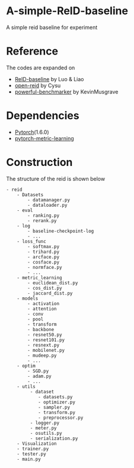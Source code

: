 # A-simple-ReID-baseline
A simple reid baseline for experiment

# Reference
The codes are expanded on 
- [ReID-baseline](https://github.com/michuanhaohao/deep-person-reid) by Luo & Liao 
- [open-reid](https://github.com/Cysu/open-reid) by Cysu
- [powerful-benchmarker](https://github.com/KevinMusgrave/powerful-benchmarker) by KevinMusgrave


# Dependencies
- [Pytorch](https://pytorch.org/)(1.6.0)
- [pytorch-metric-learning](https://go.ctolib.com/KevinMusgrave-pytorch_metric_learning.html)

# Construction
The structure of the reid is shown below
```
- reid
	- Datasets
		- datamanager.py
		- dataloader.py
	- eval
		- ranking.py
		- rerank.py
	- log
		- baseline-checkpoint-log
		- ...
	- loss_func
		- softmax.py
		- trihard.py
		- arcface.py
		- cosface.py
		- normface.py
		- ...
	- metric_learning
		- euclidean_dist.py
		- cos_dist.py
		- jaccard_dist.py
	- models
		- activation
		- attention
		- conv
		- pool
		- transform
		- backbone
		- resnet50.py
		- resnet101.py
		- resnext.py
		- mobilenet.py
		- mudeep.py
		- ...
	- optim
		- SGD.py
		- adam.py
		- ...
	- utils
		 - dataset
		 	- datasets.py
		 	- optimizer.py
		 	- sampler.py
		 	- transform.py
		 	- preprocessor.py
		 - logger.py
		 - meter.py
		 - osutils.py
		 - serialization.py
	- Visualization
	- trainer.py
	- tester.py
	- main.py
